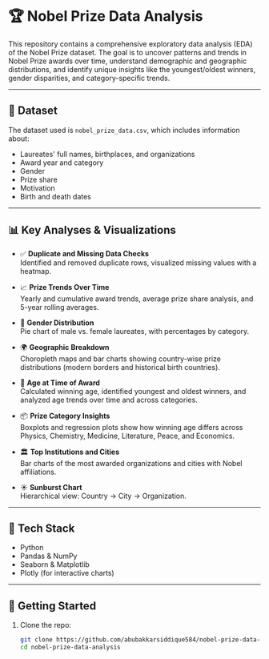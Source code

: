 # 🏆 Nobel Prize Data Analysis

This repository contains a comprehensive exploratory data analysis (EDA) of the Nobel Prize dataset. The goal is to uncover patterns and trends in Nobel Prize awards over time, understand demographic and geographic distributions, and identify unique insights like the youngest/oldest winners, gender disparities, and category-specific trends.

---

## 📂 Dataset

The dataset used is `nobel_prize_data.csv`, which includes information about:
- Laureates' full names, birthplaces, and organizations
- Award year and category
- Gender
- Prize share
- Motivation
- Birth and death dates

---

## 📊 Key Analyses & Visualizations

- ✅ **Duplicate and Missing Data Checks**  
  Identified and removed duplicate rows, visualized missing values with a heatmap.

- 📈 **Prize Trends Over Time**  
  Yearly and cumulative award trends, average prize share analysis, and 5-year rolling averages.

- 📌 **Gender Distribution**  
  Pie chart of male vs. female laureates, with percentages by category.

- 🌍 **Geographic Breakdown**  
  Choropleth maps and bar charts showing country-wise prize distributions (modern borders and historical birth countries).

- 🎂 **Age at Time of Award**  
  Calculated winning age, identified youngest and oldest winners, and analyzed age trends over time and across categories.

- 📦 **Prize Category Insights**  
  Boxplots and regression plots show how winning age differs across Physics, Chemistry, Medicine, Literature, Peace, and Economics.

- 🏛 **Top Institutions and Cities**  
  Bar charts of the most awarded organizations and cities with Nobel affiliations.

- ☀️ **Sunburst Chart**  
  Hierarchical view: Country → City → Organization.

---

## 🧰 Tech Stack

- Python
- Pandas & NumPy
- Seaborn & Matplotlib
- Plotly (for interactive charts)

---

## 🚀 Getting Started

1. Clone the repo:
   ```bash
   git clone https://github.com/abubakkarsiddique584/nobel-prize-data-analysis.git
   cd nobel-prize-data-analysis
